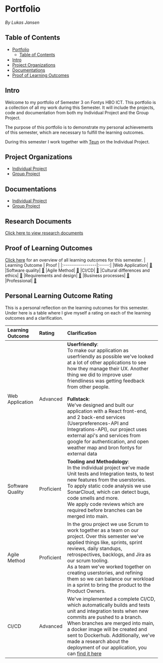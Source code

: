 
# Portfolio
*By Lukas Jansen*
## Table of Contents
- [Portfolio](#portfolio)
  - [Table of Contents](#table-of-contents)
- [Intro](#intro)
- [Project Organizations](#project-organizations)
- [Documentations](#documentations)
- [Proof of Learning Outcomes](#proof-of-learning-outcomes)


## Intro
Welcome to my portfolio of Semester 3 on Fontys HBO ICT. 
This portfolio is a collection of all my work during this Semester.
It will include the projects, code and documentation from both my Individual Project and the Group Project.

The purpose of this portfolio is to demonstrate my personal achievements of this semester, which are necessary to fulfill the learning outcomes.

During this semester I work together with [Teun](https://github.com/TeunMos) on the Individual Project.

## Project Organizations
- [Individual Project](https://github.com/IPS3-DB04-Teun-Mos-Lukas-Jansen)
- [Group Project](https://github.com/Modus-1)

## Documentations
- [Individual Project](https://github.com/IPS3-DB04-Teun-Mos-Lukas-Jansen/Documentation)
- [Group Project](https://github.com/Modus-1/documentation)

## Research Documents
[Click here to view research documents](https://github.com/IPS3-DB04-Teun-Mos-Lukas-Jansen/Documentation/blob/main/ResearchDocuments.md)

## Proof of Learning Outcomes
[Click here](https://github.com/LukasJansen100/Portfolio-IPS3/blob/main/LearningOutcomes.md) for an overview of all learning outcomes for this semester.
| Learning Outcome | Proof |
|:-----------------|:-----:|
|Web Application| [🔗](https://github.com/LukasJansen100/Portfolio-IPS3/blob/main/proof/web-application.md)
|Software quality| [🔗](https://github.com/LukasJansen100/Portfolio-IPS3/blob/main/proof/software-quality.md)
|Agile Method| [🔗](https://github.com/LukasJansen100/Portfolio-IPS3/blob/main/proof/agile-method.md)
|CI/CD| [🔗](https://github.com/LukasJansen100/Portfolio-IPS3/blob/main/proof/CI-CD.md)
|Cultural differences and ethics| [🔗](https://github.com/LukasJansen100/Portfolio-IPS3/blob/main/proof/cultural-differences-and-ethics.md)
|Requirements and design| [🔗](https://github.com/LukasJansen100/Portfolio-IPS3/blob/main/proof/requirements-and-design.md)
|Business processes| [🔗](https://github.com/LukasJansen100/Portfolio-IPS3/blob/main/proof/business-process.md)
|Professional| [🔗](https://github.com/LukasJansen100/Portfolio-IPS3/blob/main/proof/professional.md)

## Personal Learning Outcome Rating
This is a personal  reflection on the learning outcomes for this semester.
Under here is a table where I give myself a rating on each of the learning outcomes and a clarification.

|Learning Outcome|Rating|Clarification|
|:---------------|:-----|:--------|
|Web Application|Advanced|**Userfriendly**: <br/>To make our application as userfriendly as possible we've looked at a lot of other applications to see how they manage their UX. Another thing we did to improve user friendliness was getting feedback from other people. <br/> <br/> **Fullstack**:<br/> We've designed and built our application with a React front-end, and 2 back-end services (Userpreferences-API and Integrations-API), our project uses external api's and services from google for authentication, and open weather map and bron fontys for external data|
|Software Quality|Proficient|**Tooling and Methodology**:<br/> In the individual project we've made Unit tests and Integration tests, to test new features from the userstories. <br/> To apply static code analysis we use SonarCloud, which can detect bugs, code smells and more.<br/> We apply code reviews which are required before branches can be merged into main. 
|Agile Method|Proficient|In the grou project we use Scrum to work together as a team on our project. Over this semester we've applied things like, sprints, sprint reviews, daily standups, retrospectives, backlogs, and Jira as our scrum tooling. <br/> As a team we've worked together on creating userstories, and refining them so we can balance our workload in a sprint to bring the product to the Product Owners.|
|CI/CD|Advanced|We've implemented a complete CI/CD, which automatically builds and tests unit and integration tests when new commits are pushed to a branch. When branches are merged into main, a docker image will be created and sent to Dockerhub. Additionally, we've made a research about the deployment of our application, you can [find it here](https://github.com/IPS3-DB04-Teun-Mos-Lukas-Jansen/Documentation/blob/main/ResearchDocuments.md)|
